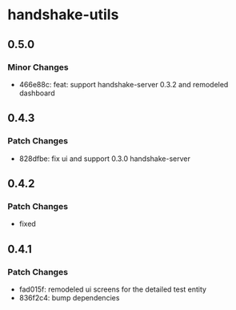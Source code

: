 # handshake-utils

## 0.5.0

### Minor Changes

- 466e88c: feat: support handshake-server 0.3.2 and remodeled dashboard

## 0.4.3

### Patch Changes

- 828dfbe: fix ui and support 0.3.0 handshake-server

## 0.4.2

### Patch Changes

- fixed

## 0.4.1

### Patch Changes

- fad015f: remodeled ui screens for the detailed test entity
- 836f2c4: bump dependencies
